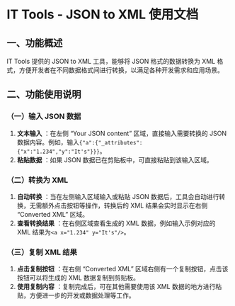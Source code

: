 # IT Tools - JSON to XML 使用文档

## 一、功能概述
IT Tools 提供的 JSON to XML 工具，能够将 JSON 格式的数据转换为 XML 格式，方便开发者在不同数据格式间进行转换，以满足各种开发需求和应用场景。

## 二、功能使用说明

### （一）输入 JSON 数据

  1. **文本输入** ：在左侧 “Your JSON content” 区域，直接输入需要转换的 JSON 数据内容。例如，输入`{"a":{"_attributes":{"x":"1.234","y":"It's"}}}`。
  2. **粘贴数据** ：如果 JSON 数据已在剪贴板中，可直接粘贴到该输入区域。

### （二）转换为 XML

  1. **自动转换** ：当在左侧输入区域输入或粘贴 JSON 数据后，工具会自动进行转换，无需额外点击按钮等操作，转换后的 XML 结果会实时显示在右侧 “Converted XML” 区域。
  2. **查看转换结果** ：在右侧区域查看生成的 XML 数据，例如输入示例对应的 XML 结果为`<a x="1.234" y="It's"/>`。

### （三）复制 XML 结果

  1. **点击复制按钮** ：在右侧 “Converted XML” 区域右侧有一个复制按钮，点击该按钮可以将生成的 XML 数据复制到剪贴板。
  2. **使用复制内容** ：复制完成后，可在其他需要使用该 XML 数据的地方进行粘贴，方便进一步的开发或数据处理等工作。